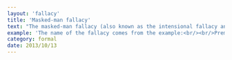 ```yaml
---
layout: 'fallacy'
title: 'Masked-man fallacy'
text: "The masked-man fallacy (also known as the intensional fallacy and the epistemic fallacy) is committed when one makes an illicit use of Leibniz's law in an argument. Leibniz's law states that, if one object has a certain property, while another object does not have the same property, the two objects cannot be identical."
example: 'The name of the fallacy comes from the example:<br/><br/>Premise 1: I know who Bob is.<br/>Premise 2: I do not know who the masked man is<br/>Conclusion: Therefore, Bob is not the masked man.<br/><br/>The premises may be true and the conclusion false if Bob is the masked man and the speaker does not know that. Thus the argument is a fallacious one.'
category: formal
date: 2013/10/13
---
```

